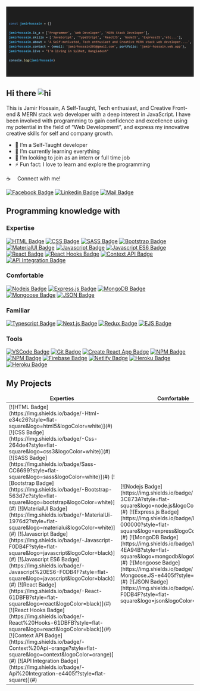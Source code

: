 ![Github Banner](https://raw.githubusercontent.com/Jamir45/Jamir45/main/code.png)

## Hi there <img src="https://user-images.githubusercontent.com/1303154/88677602-1635ba80-d120-11ea-84d8-d263ba5fc3c0.gif" width="28px" alt="hi">

This is Jamir Hossain, A Self-Taught, Tech enthusiast, and Creative Front-end & MERN stack web developer with a deep interest in JavaScript. I have been involved with programming to gain confidence and excellence using my potential in the field of “Web Development”, and express my innovative creative skills for self and company growth.

- 🔭 I’m a Self-Taught developer
- 🌱 I’m currently learning everything
- 👯 I’m looking to join as an intern or full time job
- ⚡ Fun fact: I love to learn and explore the programming

:coffee: &emsp;Connect with me!

[![Facebook Badge](https://img.shields.io/badge/Facebook-1877F2?style=for-the-badge&logo=facebook&logoColor=white)](https://www.facebook.com/jamirhossain203/) [![Linkedin Badge](https://img.shields.io/badge/LinkedIn-0077B5?style=for-the-badge&logo=linkedin&logoColor=white)](https://www.linkedin.com/in/jamir-hossain/) [![Mail Badge](https://img.shields.io/badge/Gmail-D14836?style=for-the-badge&logo=gmail&logoColor=white)](mailto:jamirhossain203@gmail.com)


## Programming knowledge with
### Expertise
[![HTML Badge](https://img.shields.io/badge/-Html-e34c26?style=flat-square&logo=html5&logoColor=white)](#) [![CSS Badge](https://img.shields.io/badge/-Css-264de4?style=flat-square&logo=css3&logoColor=white)](#) [![SASS Badge](https://img.shields.io/badge/Sass-CC6699?style=flat-square&logo=sass&logoColor=white)](#) [![Bootstrap Badge](https://img.shields.io/badge/-Bootstrap-563d7c?style=flat-square&logo=bootstrap&logoColor=white)](#) [![MaterialUI Badge](https://img.shields.io/badge/-MaterialUi-1976d2?style=flat-square&logo=materialui&logoColor=white)](#) [![Javascript Badge](https://img.shields.io/badge/-Javascript-F0DB4F?style=flat-square&logo=javascript&logoColor=black)](#) [![Javascript ES6 Badge](https://img.shields.io/badge/-Javascript%20ES6-F0DB4F?style=flat-square&logo=javascript&logoColor=black)](#) [![React Badge](https://img.shields.io/badge/-React-61DBFB?style=flat-square&logo=react&logoColor=black)](#) [![React Hooks Badge](https://img.shields.io/badge/-React%20Hooks-61DBFB?style=flat-square&logo=react&logoColor=black)](#) [![Context API Badge](https://img.shields.io/badge/-Context%20Api-orange?style=flat-square&logo=context&logoColor=orange)](#) [![API Integration Badge](https://img.shields.io/badge/-Api%20Integration-e4405f?style=flat-square)](#) 

### Comfortable
[![Nodejs Badge](https://img.shields.io/badge/-Nodejs-3C873A?style=flat-square&logo=node.js&logoColor=white)](#) [![Express.js Badge](https://img.shields.io/badge/Express.js-000000?style=flat-square&logo=express&logoColor=white)](#) [![MongoDB Badge](https://img.shields.io/badge/MongoDB-4EA94B?style=flat-square&logo=mongodb&logoColor=white)](#)  [![Mongoose Badge](https://img.shields.io/badge/-Mongoose.JS-e4405f?style=flat-square)](#) [![JSON Badge](https://img.shields.io/badge/JSON-F0DB4F?style=flat-square&logo=json&logoColor=black)](#)

### Familiar
[![Typescript Badge](https://img.shields.io/badge/-Typescript-007acc?style=flat-square&logo=typescript&logoColor=white)](#) [![Next.js Badge](https://img.shields.io/badge/next.js-000000?style=flat-square&logo=nextdotjs&logoColor=white)](#) [![Redux Badge](https://img.shields.io/badge/-Redux.js-764abc?style=flat-square&logo=redux&logoColor=white)](#) [![EJS Badge](https://img.shields.io/badge/-EJS%20Template-e4405f?style=flat-square)](#) 

### Tools
[![VSCode Badge](https://img.shields.io/badge/Visual_Studio-5C2D91?style=flat-square&logo=visual%20studio&logoColor=white)](#) [![Git Badge](https://img.shields.io/badge/Git-F05032?style=flat-square&logo=git&logoColor=white)](#) [![Create React App Badge](https://img.shields.io/badge/-Create%20React%20App-61DBFB?style=flat-square&logo=react&logoColor=black)](#) [![NPM Badge](https://img.shields.io/badge/-NPM-bb2e3e?style=flat-square&logo=npm&logoColor=black)](#) [![NPM Badge](https://img.shields.io/badge/-Chrome%20Dev%20tool-d64e42?style=flat-square)](#) [![Firebase Badge](https://img.shields.io/badge/-Firebase-1a73e8?style=flat-square&logo=firebase)](#) [![Netlify Badge](https://img.shields.io/badge/-Netlify-d0d0d0?style=flat-square&logo=netlify)](#) [![Heroku Badge](https://img.shields.io/badge/-heroku-9070b4?style=flat-square&logo=heroku)](#) [![Heroku Badge](https://img.shields.io/badge/-wordpress-207195?style=flat-square&logo=wordpress)](#)


## My Projects
<table>
  <thead align="center">
    <tr border: none;>
      <td><b>Experties</b></td>
      <td><b>Comfortable</b></td>
      <td><b>Familiar</b></td>
    </tr>
  </thead>
  <tbody>
    <tr>
      <td>
        [![HTML Badge](https://img.shields.io/badge/-Html-e34c26?style=flat-square&logo=html5&logoColor=white)](#) [![CSS Badge](https://img.shields.io/badge/-Css-264de4?style=flat-square&logo=css3&logoColor=white)](#) [![SASS Badge](https://img.shields.io/badge/Sass-CC6699?style=flat-square&logo=sass&logoColor=white)](#) [![Bootstrap Badge](https://img.shields.io/badge/-Bootstrap-563d7c?style=flat-square&logo=bootstrap&logoColor=white)](#) [![MaterialUI Badge](https://img.shields.io/badge/-MaterialUi-1976d2?style=flat-square&logo=materialui&logoColor=white)](#) [![Javascript Badge](https://img.shields.io/badge/-Javascript-F0DB4F?style=flat-square&logo=javascript&logoColor=black)](#) [![Javascript ES6 Badge](https://img.shields.io/badge/-Javascript%20ES6-F0DB4F?style=flat-square&logo=javascript&logoColor=black)](#) [![React Badge](https://img.shields.io/badge/-React-61DBFB?style=flat-square&logo=react&logoColor=black)](#) [![React Hooks Badge](https://img.shields.io/badge/-React%20Hooks-61DBFB?style=flat-square&logo=react&logoColor=black)](#) [![Context API Badge](https://img.shields.io/badge/-Context%20Api-orange?style=flat-square&logo=context&logoColor=orange)](#) [![API Integration Badge](https://img.shields.io/badge/-Api%20Integration-e4405f?style=flat-square)](#) 
      </td>
      <td>
         [![Nodejs Badge](https://img.shields.io/badge/-Nodejs-3C873A?style=flat-square&logo=node.js&logoColor=white)](#) [![Express.js Badge](https://img.shields.io/badge/Express.js-000000?style=flat-square&logo=express&logoColor=white)](#) [![MongoDB Badge](https://img.shields.io/badge/MongoDB-4EA94B?style=flat-square&logo=mongodb&logoColor=white)](#)  [![Mongoose Badge](https://img.shields.io/badge/-Mongoose.JS-e4405f?style=flat-square)](#) [![JSON Badge](https://img.shields.io/badge/JSON-F0DB4F?style=flat-square&logo=json&logoColor=black)](#)
      </td>
      <td>
        [![Typescript Badge](https://img.shields.io/badge/-Typescript-007acc?style=flat-square&logo=typescript&logoColor=white)](#) [![Next.js Badge](https://img.shields.io/badge/next.js-000000?style=flat-square&logo=nextdotjs&logoColor=white)](#) [![Redux Badge](https://img.shields.io/badge/-Redux.js-764abc?style=flat-square&logo=redux&logoColor=white)](#) [![EJS Badge](https://img.shields.io/badge/-EJS%20Template-e4405f?style=flat-square)](#) 
      </td>
    <tr>
  </tbody>
</table>
